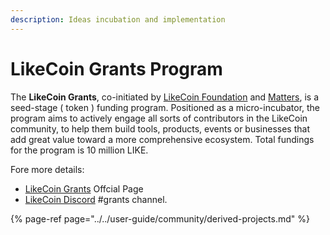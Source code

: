 ```yaml
---
description: Ideas incubation and implementation
---
```


# LikeCoin Grants Program

The **LikeCoin Grants**, co-initiated by [LikeCoin Foundation](https://like.co/) and [Matters](https://matters.news/), is a seed-stage \( token \) funding program. Positioned as a micro-incubator, the program aims to actively engage all sorts of contributors in the LikeCoin community, to help them build tools, products, events or businesses that add great value toward a more comprehensive ecosystem. Total fundings for the program is 10 million LIKE. 

Fore more details:

* [LikeCoin Grants](https://www.notion.so/likecoingrants/MainPage-32d790bb3d3b4b6ea9832dc0fe8bda62) Offcial Page
* [LikeCoin Discord](https://discord.com/invite/W4DQ6peZZZ) \#grants channel.

{% page-ref page="../../user-guide/community/derived-projects.md" %}







### 

